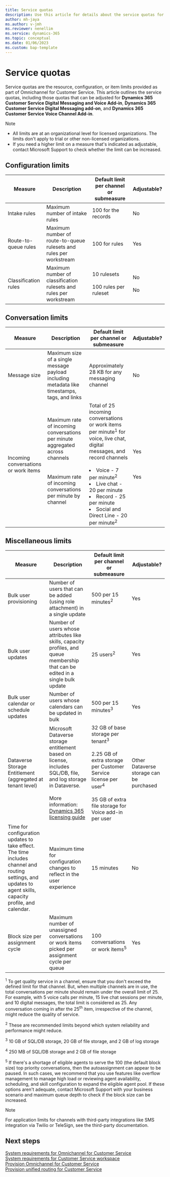 ```yaml
---
title: Service quotas 
description: Use this article for details about the service quotas for unified routing and omnichannel implementations. 
author: mh-jaya 
ms.author: v-jmh 
ms.reviewer: nenellim 
ms.service: dynamics-365 
ms.topic: conceptual 
ms.date: 01/06/2023
ms.custom: bap-template 
---
```


# Service quotas

Service quotas are the resource, configuration, or item limits provided as part of Omnichannel for Customer Service. This article outlines the service quotas, including those quotas that can be adjusted for **Dynamics 365 Customer Service Digital Messaging and Voice Add-in**, **Dynamics 365 Customer Service Digital Messaging add-on**, and **Dynamics 365 Customer Service Voice Channel Add-in**. 

> [!NOTE]
> - All limits are at an organizational level for licensed organizations. The limits don't apply to trial or other non-licensed organizations.
> - If you need a higher limit on a measure that's indicated as adjustable, contact Microsoft Support to check whether the limit can be increased.

## Configuration limits


| Measure       | Description   |  Default limit per channel or submeasure |   Adjustable?  |
|------------ | -----------| --------------------| -----------|
| Intake rules  | Maximum number of intake rules | 100 for the records | No |
| Route-to-queue rules | Maximum number of route-to-queue rulesets and rules per workstream   | 100 for rules|  Yes  |  
| Classification rules  |  Maximum number of classification rulesets and rules per workstream|  10 rulesets  <br><br> 100 rules per ruleset  |  No <br><br> No |

## Conversation limits

| Measure          | Description   | Default limit per channel or submeasure|   Adjustable?  |
|------------      | -----------   | ----------------   | -----------   |
| Message size     | Maximum size of a single message payload including metadata like timestamps, tags, and links   |    Approximately 28 KB for any messaging channel | No   |
| Incoming conversations or work items  |  Maximum rate of incoming conversations per minute aggregated across channels <br><br><br>Maximum rate of incoming conversations per minute by channel <br><br> |  Total of 25 incoming conversations or work items per minute<sup>1</sup> for voice, live chat, digital messages, and record channels <br><br> <li> Voice - 7 per minute<sup>2</sup> <li> Live chat - 20 per minute  <li> Record - 25 per minute<li> Social and Direct Line - 20 per minute<sup>2</sup>  | Yes <br><br><br><br> Yes <br>    |

## Miscellaneous limits

| Measure    | Description   | Default limit per channel or submeasure |   Adjustable? |
|------------   | -----------      |----------      | -----------       |
| Bulk user provisioning  | Number of users that can be added (using role attachment) in a single update |   500 per 15 minutes<sup>2</sup> |  Yes   |
| Bulk user updates  |  Number of users whose attributes like skills, capacity profiles, and queue membership that can be edited in a single bulk update   |    25 users<sup>2</sup>  | Yes   |
| Bulk user calendar or schedule updates  | Number of users whose calendars can be updated in bulk  |  500 per 15 minutes<sup>3</sup>   | Yes   |
| Dataverse Storage Entitlement (aggregated at tenant level)  |  Microsoft Dataverse storage entitlement based on license, includes SQL/DB, file, and log storage in Dataverse. <br><br>More information: [Dynamics 365 licensing guide](https://go.microsoft.com/fwlink/p/?LinkId=866544) |  32 GB of base storage per tenant<sup>3</sup><br><br>2.25 GB of extra storage per Customer Service license per user<sup>4</sup><br><br>35 GB of extra file storage for Voice add-in per user<br>| Other Dataverse storage can be purchased     |
| Time for configuration updates to take effect. The time includes channel and routing settings, and updates to agent skills, capacity profile, and calendar.  | Maximum time for configuration changes to reflect in the user experience |   15 minutes |    No  |
| Block size per assignment cycle | Maximum number of unassigned conversations or work items picked per assignment cycle per queue | 100 conversations or work items<sup>5</sup>   |  Yes  |

<sup>1</sup> To get quality service in a channel, ensure that you don't exceed the defined limit for that channel. But, when multiple channels are in use, the total conversations per minute should remain under the overall limit of 25. For example, with 5 voice calls per minute, 15 live chat sessions per minute, and 10 digital messages, the total limit is considered as 25. Any conversation coming in after the 25<sup>th</sup> item, irrespective of the channel, might reduce the quality of service.

<sup>2</sup> These are recommended limits beyond which system reliability and performance might reduce. 

<sup>3</sup> 10 GB of SQL/DB storage, 20 GB of file storage, and 2 GB of log storage  

<sup>4</sup> 250 MB of SQL/DB storage and 2 GB of file storage 

<sup>5</sup> If there's a shortage of eligible agents to serve the 100 (the default block size) top priority conversations, then the autoassignment can appear to be paused. In such cases, we recommend that you use features like overflow management to manage high load or reviewing agent availability, scheduling, and skill configuration to expand the eligible agent pool. If these options aren't adequate, contact Microsoft Support with your business scenario and maximum queue depth to check if the block size can be increased. 

> [!NOTE]
> For application limits for channels with third-party integrations like SMS integration via Twilio or TeleSign, see the third-party documentation.

## Next steps

[System requirements for Omnichannel for Customer Service](system-requirements-omnichannel.md)  
[System requirements for Customer Service workspace](customer-service-workspace-system-requirements.md)  
[Provision Omnichannel for Customer Service](omnichannel-provision-license.md)  
[Provision unified routing for Customer Service](provision-unified-routing.md)  

